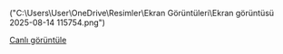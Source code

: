 ("C:\Users\User\OneDrive\Resimler\Ekran Görüntüleri\Ekran görüntüsü 2025-08-14 115754.png")

[Canlı görüntüle](https://hacerbeyza.github.io/Furniture-Site-w-Bootstrap/) 
